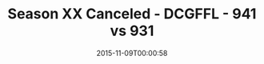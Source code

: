 ---
title: Season XX Canceled - DCGFFL - 941 vs 931
teams_score:
- team: 941
  score:
- team: 931
  score:
mvp: ''
game-ball: ''
sportsperson: ''
season: 11
week:
date: '2015-11-09T00:00:58'
pageid: season-11-playoffs-november-8-2015-941-vs-931
---